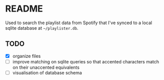 # README

Used to search the playlist data from Spotify that I've synced to a local sqlite database at `~/playlister.db`.

## TODO

- [x] organize files
- [ ] improve matching on sqlite queries so that accented characters match on their unaccented equivalents
- [ ] visualisation of database schema
